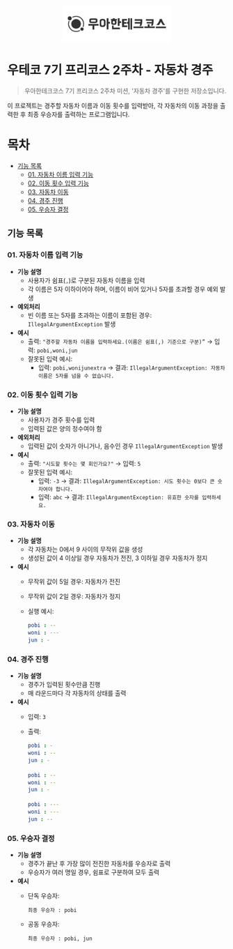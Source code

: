 <p align="center">
    <img src="./woowacourse.png" alt="우아한테크코스" width="250px">
</p>

# 우테코 7기 프리코스 2주차 - 자동차 경주

> 우아한테크코스 7기 프리코스 2주차 미션, '자동차 경주'를 구현한 저장소입니다.

이 프로젝트는 경주할 자동차 이름과 이동 횟수를 입력받아, 각 자동차의 이동 과정을 출력한 후 최종 우승자를 출력하는 프로그램입니다.

# **목차**

- [기능 목록](#기능-목록)
  - [01. 자동차 이름 입력 기능](#01-자동차-이름-입력-기능)
  - [02. 이동 횟수 입력 기능](#02-이동-횟수-입력-기능)
  - [03. 자동차 이동](#03-자동차-이동)
  - [04. 경주 진행](#04-경주-진행)
  - [05. 우승자 결정](#05-우승자-결정)

## 기능 목록
### 01. 자동차 이름 입력 기능
- **기능 설명**
    - 사용자가 쉼표(`,`)로 구분된 자동차 이름을 입력
    - 각 이름은 5자 이하이어야 하며, 이름이 비어 있거나 5자를 초과할 경우 예외 발생
- **예외처리**
    - 빈 이름 또는 5자를 초과하는 이름이 포함된 경우: `IllegalArgumentException` 발생
- **예시**
    - 출력: `"경주할 자동차 이름을 입력하세요.(이름은 쉼표(,) 기준으로 구분)”` → 입력: `pobi,woni,jun`
    - 잘못된 입력 예시:
        - 입력: `pobi,wonijunextra` → 결과: `IllegalArgumentException: 자동차 이름은 5자를 넘을 수 없습니다.`

### 02. 이동 횟수 입력 기능
- **기능 설명**
    - 사용자가 경주 횟수를 입력
    - 입력된 값은 양의 정수여야 함
- **예외처리**
    - 입력된 값이 숫자가 아니거나, 음수인 경우 `IllegalArgumentException` 발생
- **예시**
    - 출력: `"시도할 횟수는 몇 회인가요?"` → 입력: `5`
    - 잘못된 입력 예시:
        - 입력: `-3` → 결과: `IllegalArgumentException: 시도 횟수는 0보다 큰 숫자여야 합니다.`
        - 입력: `abc` → 결과: `IllegalArgumentException: 유효한 숫자를 입력하세요.`

### 03. 자동차 이동
- **기능 설명**
    - 각 자동차는 0에서 9 사이의 무작위 값을 생성
    - 생성된 값이 4 이상일 경우 자동차가 전진, 3 이하일 경우 자동차가 정지
- **예시**
    - 무작위 값이 5일 경우: 자동차가 전진
    - 무작위 값이 2일 경우: 자동차가 정지
    - 실행 예시:

        ```yaml
        pobi : --
        woni : ---
        jun : -
        ```

### 04. 경주 진행
- **기능 설명**
    - 경주가 입력된 횟수만큼 진행
    - 매 라운드마다 각 자동차의 상태를 출력
- **예시**
    - 입력: `3`
    - 출력:

        ```yaml
        pobi : -
        woni : --
        jun : -
        
        pobi : --
        woni : --
        jun : -
        
        pobi : ---
        woni : ---
        jun : --
        ```

### 05. 우승자 결정

- **기능 설명**
    - 경주가 끝난 후 가장 많이 전진한 자동차를 우승자로 출력
    - 우승자가 여러 명일 경우, 쉼표로 구분하여 모두 출력
- **예시**
    - 단독 우승자:

        ```
        최종 우승자 : pobi
        ```

    - 공동 우승자:

        ```
        최종 우승자 : pobi, jun
        ```
